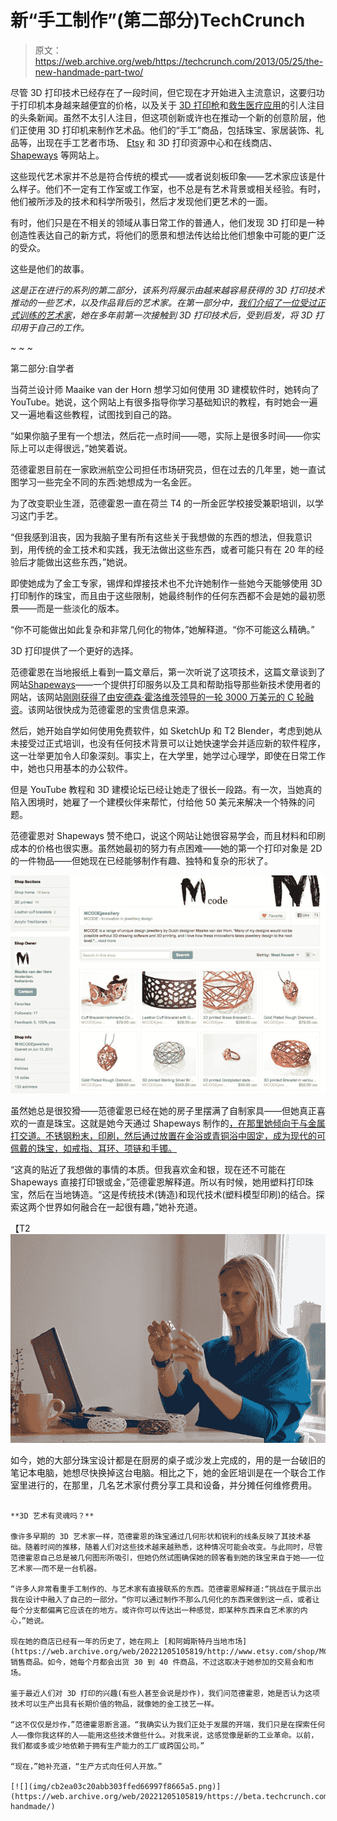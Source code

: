 # 新“手工制作”(第二部分)TechCrunch

> 原文：<https://web.archive.org/web/https://techcrunch.com/2013/05/25/the-new-handmade-part-two/>

尽管 3D 打印技术已经存在了一段时间，但它现在才开始进入主流意识，这要归功于打印机本身越来越便宜的价格，以及关于 [3D 打印枪](https://web.archive.org/web/20221205105819/https://beta.techcrunch.com/2013/05/23/homeland-security-reportedly-warns-3d-printed-guns-are-impossible-to-contain/)和[救生医疗应用](https://web.archive.org/web/20221205105819/https://beta.techcrunch.com/2013/05/23/doctors-3d-print-an-emergency-airway-tube-to-save-a-childs-life/)的引人注目的头条新闻。虽然不太引人注目，但这项创新或许也在推动一个新的创意阶层，他们正使用 3D 打印机来制作艺术品。他们的“手工”商品，包括珠宝、家居装饰、礼品等，出现在手工艺者市场、 [Etsy](https://web.archive.org/web/20221205105819/http://www.etsy.com/) 和 3D 打印资源中心和在线商店、 [Shapeways](https://web.archive.org/web/20221205105819/http://www.shapeways.com/) 等网站上。

这些现代艺术家并不总是符合传统的模式——或者说刻板印象——艺术家应该是什么样子。他们不一定有工作室或工作室，也不总是有艺术背景或相关经验。有时，他们被所涉及的技术和科学所吸引，然后才发现他们更艺术的一面。

有时，他们只是在不相关的领域从事日常工作的普通人，他们发现 3D 打印是一种创造性表达自己的新方式，将他们的愿景和想法传达给比他们想象中可能的更广泛的受众。

这些是他们的故事。

*这是正在进行的系列的第二部分，该系列将展示由越来越容易获得的 3D 打印技术推动的一些艺术，以及作品背后的艺术家。在第一部分中，[我们介绍了一位受过正式训练的艺术家](https://web.archive.org/web/20221205105819/https://beta.techcrunch.com/2013/05/19/the-new-handmade/)，她在多年前第一次接触到 3D 打印技术后，受到启发，将 3D 打印用于自己的工作。*

*~ ~ ~*

第二部分:自学者

当荷兰设计师 Maaike van der Horn 想学习如何使用 3D 建模软件时，她转向了 YouTube。她说，这个网站上有很多指导你学习基础知识的教程，有时她会一遍又一遍地看这些教程，试图找到自己的路。

“如果你脑子里有一个想法，然后花一点时间——嗯，实际上是很多时间——你实际上可以走得很远，”她笑着说。

范德霍恩目前在一家欧洲航空公司担任市场研究员，但在过去的几年里，她一直试图学习一些完全不同的东西:她想成为一名金匠。

为了改变职业生涯，范德霍恩一直在荷兰 T4 的一所金匠学校接受兼职培训，以学习这门手艺。

“但我感到沮丧，因为我脑子里有所有这些关于我想做的东西的想法，但我意识到，用传统的金工技术和实践，我无法做出这些东西，或者可能只有在 20 年的经验后才能做出这些东西，”她说。

即使她成为了金工专家，锡焊和焊接技术也不允许她制作一些她今天能够使用 3D 打印制作的珠宝，而且由于这些限制，她最终制作的任何东西都不会是她的最初愿景——而是一些淡化的版本。

“你不可能做出如此复杂和非常几何化的物体，”她解释道。“你不可能这么精确。”

3D 打印提供了一个更好的选择。

范德霍恩在当地报纸上看到一篇文章后，第一次听说了这项技术，这篇文章谈到了网站[Shapeways](https://web.archive.org/web/20221205105819/http://www.shapeways.com/)——一个提供打印服务以及工具和帮助指导那些新技术使用者的网站，该网站[刚刚获得了由安德森·霍洛维茨领导的一轮 3000 万美元的 C 轮融资](https://web.archive.org/web/20221205105819/https://beta.techcrunch.com/2013/04/23/3d-printing-company-shapeways-raises-30-million-c-round-led-by-andreessen-horowitz/)。该网站很快成为范德霍恩的宝贵信息来源。

然后，她开始自学如何使用免费软件，如 SketchUp 和 T2 Blender，考虑到她从未接受过正式培训，也没有任何技术背景可以让她快速学会并适应新的软件程序，这一壮举更加令人印象深刻。事实上，在大学里，她学过心理学，即使在日常工作中，她也只用基本的办公软件。

但是 YouTube 教程和 3D 建模论坛已经让她走了很长一段路。有一次，当她真的陷入困境时，她雇了一个建模伙伴来帮忙，付给他 50 美元来解决一个特殊的问题。

范德霍恩对 Shapeways 赞不绝口，说这个网站让她很容易学会，而且材料和印刷成本的价格也很实惠。虽然她最初的努力有点困难——她的第一个打印对象是 2D 的一件物品——但她现在已经能够制作有趣、独特和复杂的形状了。

[![MCODE](img/6e6cb3a94c2379f2ed2bec2d9780bab7.png)](https://web.archive.org/web/20221205105819/https://beta.techcrunch.com/2013/05/25/the-new-handmade-part-two/mcode/)

虽然她总是很狡猾——范德霍恩已经在她的房子里摆满了自制家具——但她真正喜欢的一直是珠宝。这就是她今天通过 Shapeways 制作的[，在那里她倾向于与金属打交道。不锈钢粉末，印刷，然后通过放置在金浴或青铜浴中固定，成为现代的可佩戴的珠宝，如戒指、耳环、项链和手镯。](https://web.archive.org/web/20221205105819/http://www.shapeways.com/shops/mcode)

“这真的贴近了我想做的事情的本质。但我喜欢金和银，现在还不可能在 Shapeways 直接打印银或金，”范德霍恩解释道。所以有时候，她用塑料打印珠宝，然后在当地铸造。“这是传统技术(铸造)和现代技术(塑料模型印刷)的结合。探索这两个世界如何融合在一起很有趣，”她补充道。

【T2![kitchentable](img/3407149c4d4ff9695858d304b8ade2d2.png)

如今，她的大部分珠宝设计都是在厨房的桌子或沙发上完成的，用的是一台破旧的笔记本电脑，她想尽快换掉这台电脑。相比之下，她的金匠培训是在一个联合工作室里进行的，在那里，几名艺术家付费分享工具和设备，并分摊任何维修费用。

~~~~

**3D 艺术有灵魂吗？**

像许多早期的 3D 艺术家一样，范德霍恩的珠宝通过几何形状和锐利的线条反映了其技术基础。随着时间的推移，随着人们对这些技术越来越熟悉，这种情况可能会改变。与此同时，尽管范德霍恩自己总是被几何图形所吸引，但她仍然试图确保她的顾客看到她的珠宝来自于她——一位艺术家——而不是一台机器。

“许多人非常看重手工制作的、与艺术家有直接联系的东西。范德霍恩解释道:“挑战在于展示出我在设计中融入了自己的一部分。“你可以通过制作不那么几何化的东西来做到这一点，或者让每个分支都偏离它应该在的地方。或许你可以传达出一种感觉，即某种东西来自艺术家的内心，”她说。

现在她的商店已经有一年的历史了，她在网上 [和阿姆斯特丹当地市场](https://web.archive.org/web/20221205105819/http://www.etsy.com/shop/MCODEjewellery)销售商品。如今，她每个月都会出货 30 到 40 件商品，不过这取决于她参加的交易会和市场。

鉴于最近人们对 3D 打印的兴趣(有些人甚至会说是炒作)，我们问范德霍恩，她是否认为这项技术可以生产出具有长期价值的物品，就像她的金工技艺一样。

“这不仅仅是炒作，”范德霍恩断言道。“我确实认为我们正处于发展的开端，我们只是在探索任何人——像你我这样的人——能用这些技术做些什么。对我来说，这感觉像是新的工业革命。以前，我们都或多或少地依赖于拥有生产能力的工厂或跨国公司。”

“现在，”她补充道，“生产方式向任何人开放。”

[![](img/cb2ea03c20abb303ffed66997f8665a5.png)](https://web.archive.org/web/20221205105819/https://beta.techcrunch.com/tag/new-handmade/)
